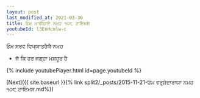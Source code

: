 ```yaml
---
layout: post
last_modified_at: 2021-03-30
title: ਓਮ ਮਾਰੀਚਾਏ ਨਮਹ ੧੦੮ ਟਾਇਮਸ
youtubeId: l3EnHcmlw-c
---
```

 
 
 ਓਮ ਸਰਵ ਵਿਖ੍ਯਾਤਹੈਯੈ ਨਮਹ  
 
 -  ਜੋ ਕਿ ਹਰ ਜਗ੍ਹਾ ਮਸ਼ਹੂਰ ਹੈ 
 
  
 
  
 
 
 
 
 
 


{% include youtubePlayer.html id=page.youtubeId %}
 
[Next]({{ site.baseurl }}{% link  split2/_posts/2015-11-21-ਓਮ ਵਰੁਸ਼ੋਦਾਰਾਯਾ ਨਮਹ ੧੦੮ ਟਾਇਮਸ.md%})
 

